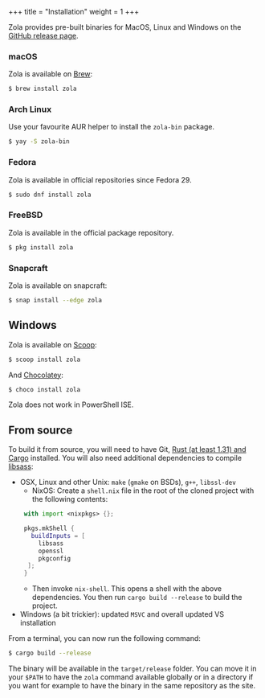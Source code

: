 +++
title = "Installation"
weight = 1
+++

Zola provides pre-built binaries for MacOS, Linux and Windows on the
[GitHub release page](https://github.com/getzola/zola/releases).

### macOS

Zola is available on [Brew](https://brew.sh):

```bash
$ brew install zola
```

### Arch Linux

Use your favourite AUR helper to install the `zola-bin` package.

```bash
$ yay -S zola-bin
```

### Fedora

Zola is available in official repositories since Fedora 29.

```sh
$ sudo dnf install zola
```

### FreeBSD

Zola is available in the official package repository.

```sh
$ pkg install zola
```

### Snapcraft

Zola is available on snapcraft:

```bash
$ snap install --edge zola
```

## Windows

Zola is available on [Scoop](http://scoop.sh):

```bash
$ scoop install zola
```

And [Chocolatey](https://chocolatey.org/):

```bash
$ choco install zola
```

Zola does not work in PowerShell ISE.

## From source
To build it from source, you will need to have Git, [Rust (at least 1.31) and Cargo](https://www.rust-lang.org/)
installed. You will also need additional dependencies to compile [libsass](https://github.com/sass/libsass):

- OSX, Linux and other Unix: `make` (`gmake` on BSDs), `g++`, `libssl-dev`
  - NixOS: Create a `shell.nix` file in the root of the cloned project with the following contents:
  ```nix
   with import <nixpkgs> {};

   pkgs.mkShell {
     buildInputs = [
       libsass
       openssl
       pkgconfig
    ];
   }
  ```
  - Then invoke `nix-shell`. This opens a shell with the above dependencies. You then run `cargo build --release` to build the project.
- Windows (a bit trickier): updated `MSVC` and overall updated VS installation

From a terminal, you can now run the following command:

```bash
$ cargo build --release
```

The binary will be available in the `target/release` folder. You can move it in your `$PATH` to have the
`zola` command available globally or in a directory if you want for example to have the binary in the
same repository as the site.
